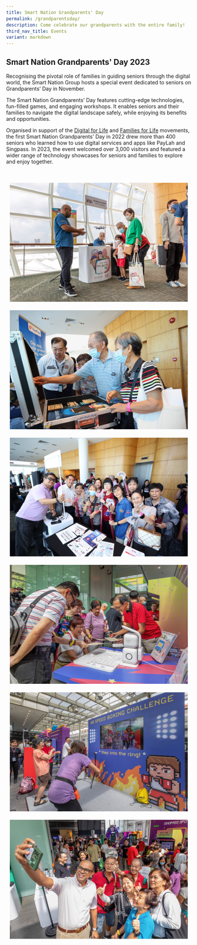 ```yaml
---
title: Smart Nation Grandparents' Day
permalink: /grandparentsday/
description: Come celebrate our grandparents with the entire family!
third_nav_title: Events
variant: markdown
---
```

## Smart Nation Grandparents' Day 2023

Recognising the pivotal role of families in guiding seniors through the digital world, the Smart Nation Group hosts a special event dedicated to seniors on Grandparents’ Day in November.

The Smart Nation Grandparents’ Day features cutting-edge technologies, fun-filled games, and engaging workshops. It enables seniors and their families to navigate the digital landscape safely, while enjoying its benefits and opportunities.

Organised in support of the [Digital for Life](https://www.digitalforlife.gov.sg/) and [Families for Life](https://familiesforlife.sg/pages/homepage) movements, the first Smart Nation Grandparents’ Day in 2022 drew more than 400 seniors who learned how to use digital services and apps like PayLah and Singpass. In 2023, the event welcomed over 3,000 visitors and featured a wider range of technology showcases for seniors and families to explore and enjoy together.

<div style="padding: 25px 0px 0px 0px;"></div>

<div class="row" style="padding: 0px 0px 0px 0px;">
	
<div class="col" style="padding: 10px 10px 10px 10px;"><a href="/images/community/events/SN_GPD_01.jpeg"><img src="/images/community/events/SN_GPD_01.jpeg" alt="Smart Nation Grandparents’ Day"></a></div>	

<div class="col" style="padding: 10px 10px 10px 10px;"><a href="/images/community/events/SN_GPD_02.jpeg"><img src="/images/community/events/SN_GPD_02.jpeg" alt="Smart Nation Grandparents’ Day"></a></div>	

<div class="col" style="padding: 10px 10px 10px 10px;"><a href="/images/community/events/SN_GPD_03.jpeg"><img src="/images/community/events/SN_GPD_03.jpeg" alt="Smart Nation Grandparents’ Day"></a></div>	

</div>

<div class="row" style="padding: 0px 0px 0px 0px;">
	
<div class="col" style="padding: 10px 10px 10px 10px;"><a href="/images/community/events/SN_GPD_04.jpeg"><img src="/images/community/events/SN_GPD_04.jpeg" alt="Smart Nation Grandparents’ Day"></a></div>	

<div class="col" style="padding: 10px 10px 10px 10px;"><a href="/images/community/events/SN_GPD_05.jpeg"><img src="/images/community/events/SN_GPD_05.jpeg" alt="Smart Nation Grandparents’ Day"></a></div>	

<div class="col" style="padding: 10px 10px 10px 10px;"><a href="/images/community/events/SN_GPD_06.jpeg"><img src="/images/community/events/SN_GPD_06.jpeg" alt="Smart Nation Grandparents’ Day"></a></div>	

</div>